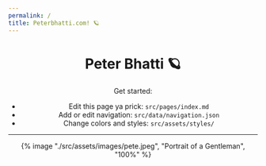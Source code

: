```yaml
---
permalink: /
title: Peterbhatti.com! 🪐
---
```


<header id="page-header">
  <h1>
Peter Bhatti 🪐
  </h1>
  <p>Get started:</p>
  <ul>
    <li>Edit this page ya prick: <code>src/pages/index.md</code></li>
    <li>Add or edit navigation: <code>src/data/navigation.json</code></li>
    <li>Change colors and styles: <code>src/assets/styles/</code></li>
  </ul>

  <hr>

  {% image "./src/assets/images/pete.jpeg", "Portrait of a Gentleman", "100%" %}

</header>

